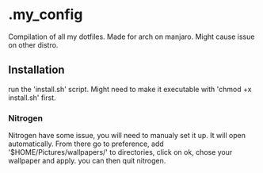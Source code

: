 # .my_config
Compilation of all my dotfiles.
Made for arch on manjaro. Might cause issue on other distro.

## Installation 
run the 'install.sh' script. 
Might need to make it executable with 'chmod +x install.sh' first.

### Nitrogen
Nitrogen have some issue, you will need to manualy set it up. 
It will open automatically. From there go to preference, add '$HOME/Pictures/wallpapers/' to directories, click on ok, chose your wallpaper and apply.
you can then quit nitrogen.

